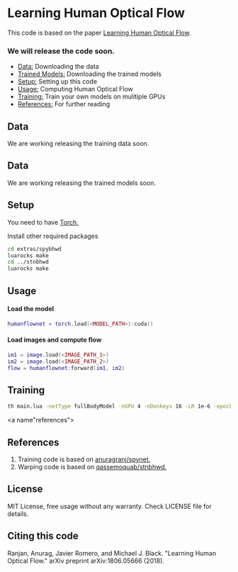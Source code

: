 # Learning Human Optical Flow
This code is based on the paper [Learning Human Optical Flow](https://arxiv.org/abs/1806.05666).
### We will release the code soon.

* [Data:](#data)  Downloading the data
* [Trained Models:](#models)  Downloading the trained models
* [Setup:](#setUp)  Setting up this code
* [Usage:](#usage) Computing Human Optical Flow
* [Training:](#training) Train your own models on mulitiple GPUs
* [References:](#references) For further reading

<a name="data"></a>
## Data
We are working releasing the training data soon.

<a name="models"></a>
## Data
We are working releasing the trained models soon.

<a name="setUp"></a>
## Setup
You need to have [Torch.](http://torch.ch/docs/getting-started.html#_)

Install other required packages
```bash
cd extras/spybhwd
luarocks make
cd ../stnbhwd
luarocks make
```
<a name="usage"></a>
## Usage
#### Load the model
```lua
humanflownet = torch.load(<MODEL_PATH>):cuda()
```
#### Load images and compute flow
```lua
im1 = image.load(<IMAGE_PATH_1>)
im2 = image.load(<IMAGE_PATH_2>)
flow = humanflownet:forward(im1, im2)
```

<a name="training"></a>
## Training
```bash
th main.lua -netType fullBodyModel -nGPU 4 -nDonkeys 16 -LR 1e-6 -epochSize 1000 -data <PATH_TO_DATASET> -trainFile <LIST_OF_TRAINING_SAMPLES.txt> -valFile <LIST_OF_VALIDATION_SAMPLES>
```

<a name"references"></a>
## References

1. Training code is based on [anuragranj/spynet.](https://github.com/anuragranj/spynet)
2. Warping code is based on [qassemoquab/stnbhwd.](https://github.com/qassemoquab/stnbhwd)

## License
MIT License, free usage without any warranty. Check LICENSE file for details.

## Citing this code
Ranjan, Anurag, Javier Romero, and Michael J. Black. "Learning Human Optical Flow." arXiv preprint arXiv:1806.05666 (2018).
